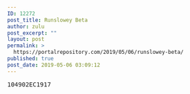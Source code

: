 ```yaml
---
ID: 12272
post_title: Runslowey Beta
author: zulu
post_excerpt: ""
layout: post
permalink: >
  https://portalrepository.com/2019/05/06/runslowey-beta/
published: true
post_date: 2019-05-06 03:09:12
---
```

<pre>104902EC1917</pre>